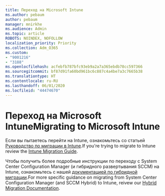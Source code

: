 ```yaml
---
title: Переход на Microsoft Intune
ms.author: pebaum
author: pebaum
manager: mnirkhe
ms.audience: Admin
ms.topic: article
ROBOTS: NOINDEX, NOFOLLOW
localization_priority: Priority
ms.collection: Adm_O365
ms.custom:
- "9001216"
- "3188"
ms.openlocfilehash: acfebfb787bfc93eb9a2a7a365ebdb78cc597366
ms.sourcegitcommit: bf87d91fa60bd961bc6c887c4a4be7a3c7665b38
ms.translationtype: HT
ms.contentlocale: ru-RU
ms.lasthandoff: 06/01/2020
ms.locfileid: "44474670"
---
```

# <a name="migrating-to-microsoft-intune"></a><span data-ttu-id="322ec-102">Переход на Microsoft Intune</span><span class="sxs-lookup"><span data-stu-id="322ec-102">Migrating to Microsoft Intune</span></span>

<span data-ttu-id="322ec-103">Если вы пытаетесь перейти на Intune, ознакомьтесь со статьей [Руководство по миграции в Intune](https://docs.microsoft.com/intune/fundamentals/migration-guide).</span><span class="sxs-lookup"><span data-stu-id="322ec-103">If you're trying to migrate to Intune review the [Intune Migration Guide](https://docs.microsoft.com/intune/fundamentals/migration-guide).</span></span>

<span data-ttu-id="322ec-104">Чтобы получить более подробные инструкции по переходу с System Center Configuration Manager (и гибридного развертывания SCCM) на Intune, ознакомьтесь с нашей [документацией по гибридной миграции](https://docs.microsoft.com/sccm/mdm/deploy-use/migrate-hybridmdm-to-intunesa).</span><span class="sxs-lookup"><span data-stu-id="322ec-104">For more specific guidance on migrating from System Center Configuration Manager (and SCCM Hybrid) to Intune, reivew our [Hybrid Migration Documentation](https://docs.microsoft.com/sccm/mdm/deploy-use/migrate-hybridmdm-to-intunesa).</span></span> 